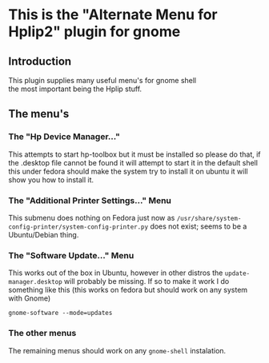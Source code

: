 This is the "Alternate Menu for Hplip2" plugin for gnome
========================================================

## Introduction

This plugin supplies many useful menu's for gnome shell  
the most important being the Hplip stuff.

## The menu's

### The "Hp Device Manager..."

This attempts to start hp-toolbox but it must be installed so please do that, if the .desktop file cannot be found it will attempt to start it in the default shell this under fedora should make the system try to install it on ubuntu it will show you how to install it.


### The "Additional Printer Settings..." Menu


This submenu does nothing on Fedora just now as `/usr/share/system-config-printer/system-config-printer.py` does not exist; seems to be a Ubuntu/Debian thing.


### The "Software Update..." Menu


This works out of the box in Ubuntu, however in other distros the `update-manager.desktop` will probably be missing. If so to make it work I do something like this (this works on fedora but should work on any system with Gnome)

```
gnome-software --mode=updates
```

### The other menus

The remaining menus should work on any `gnome-shell` instalation.
